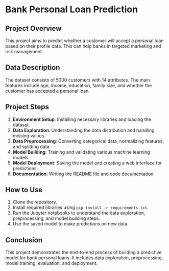 # Bank Personal Loan Prediction

## Project Overview
This project aims to predict whether a customer will accept a personal loan based on their profile data. This can help banks in targeted marketing and risk management.

## Data Description
The dataset consists of 5000 customers with 14 attributes. The main features include age, income, education, family size, and whether the customer has accepted a personal loan.

## Project Steps
1. **Environment Setup**: Installing necessary libraries and loading the dataset.
2. **Data Exploration**: Understanding the data distribution and handling missing values.
3. **Data Preprocessing**: Converting categorical data, normalizing features, and splitting data.
4. **Model Building**: Training and validating various machine learning models.
5. **Model Deployment**: Saving the model and creating a web interface for predictions.
6. **Documentation**: Writing the README file and code documentation.

## How to Use
1. Clone the repository.
2. Install required libraries using `pip install -r requirements.txt`.
3. Run the Jupyter notebooks to understand the data exploration, preprocessing, and model building steps.
4. Use the saved model to make predictions on new data.

## Conclusion
This project demonstrates the end-to-end process of building a predictive model for bank personal loans. It includes data exploration, preprocessing, model training, evaluation, and deployment.
